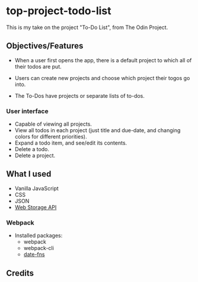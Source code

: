 # top-project-todo-list
This is my take on the project "To-Do List", from The Odin Project.

## Objectives/Features

- When a user first opens the app, there is a default project to
  which all of their todos are put.

- Users can create new projects and choose which project their
  togos go into.

- The To-Dos have projects or separate lists of to-dos.

### User interface

- Capable of viewing all projects.
- View all todos in each project (just title and due-date, and changing colors 
for different priorities).
- Expand a todo item, and see/edit its contents.
- Delete a todo.
- Delete a project.

## What I used

- Vanilla JavaScript
- CSS
- JSON
- [Web Storage API](https://developer.mozilla.org/en-US/docs/Web/API/Web_Storage_API/Using_the_Web_Storage_API)

### Webpack
- Installed packages:
  - webpack 
  - webpack-cli
  - [date-fns](https://github.com/date-fns/date-fns)

## Credits
